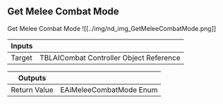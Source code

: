 ## Get Melee Combat Mode
Get Melee Combat Mode
![[../img/nd_img_GetMeleeCombatMode.png]]

|Inputs||
|--|--|
| Target | TBLAICombat Controller Object Reference |

|Outputs||
|--|--|
| Return Value | EAiMeleeCombatMode Enum |
